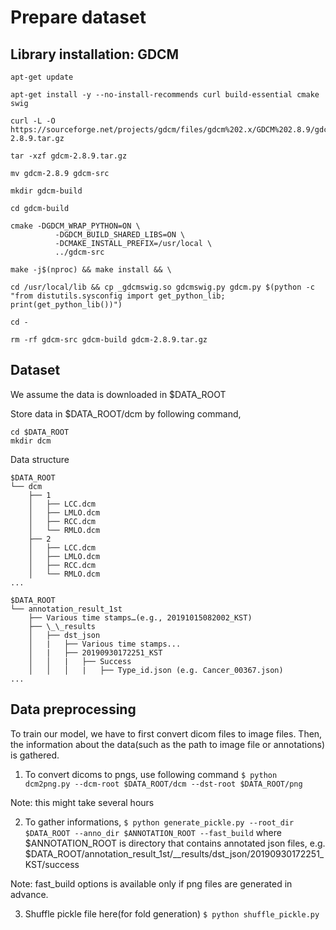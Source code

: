 # Prepare dataset

## Library installation: GDCM
```
apt-get update

apt-get install -y --no-install-recommends curl build-essential cmake swig

curl -L -O https://sourceforge.net/projects/gdcm/files/gdcm%202.x/GDCM%202.8.9/gdcm-2.8.9.tar.gz

tar -xzf gdcm-2.8.9.tar.gz

mv gdcm-2.8.9 gdcm-src

mkdir gdcm-build

cd gdcm-build

cmake -DGDCM_WRAP_PYTHON=ON \
          -DGDCM_BUILD_SHARED_LIBS=ON \
          -DCMAKE_INSTALL_PREFIX=/usr/local \
          ../gdcm-src

make -j$(nproc) && make install && \

cd /usr/local/lib && cp _gdcmswig.so gdcmswig.py gdcm.py $(python -c "from distutils.sysconfig import get_python_lib; print(get_python_lib())")

cd - 

rm -rf gdcm-src gdcm-build gdcm-2.8.9.tar.gz
```

## Dataset

We assume the data is downloaded in $DATA_ROOT

Store data in $DATA_ROOT/dcm by following command,

```
cd $DATA_ROOT
mkdir dcm
```

Data structure

```
$DATA_ROOT
└── dcm
    ├── 1
    │   ├── LCC.dcm
    │   ├── LMLO.dcm
    │   ├── RCC.dcm
    │   └── RMLO.dcm
    ├── 2
    │   ├── LCC.dcm
    │   ├── LMLO.dcm
    │   ├── RCC.dcm
    │   └── RMLO.dcm
...
 
$DATA_ROOT
└── annotation_result_1st
    ├── Various time stamps…(e.g., 20191015082002_KST)
    ├── \_\_results
    │   ├── dst_json
    │   |   ├── Various time stamps...
    │   |   ├── 20190930172251_KST
    │   │   |   ├── Success     
    │   │   │   |   ├── Type_id.json (e.g. Cancer_00367.json)   
...         
```
 

## Data preprocessing
To train our model, we have to first convert dicom files to image files.
Then, the information about the data(such as the path to image file or annotations) is gathered.

1. To convert dicoms to pngs, use following command
`$ python dcm2png.py --dcm-root $DATA_ROOT/dcm --dst-root $DATA_ROOT/png`

Note: this might take several hours

2. To gather informations,
`$ python generate_pickle.py --root_dir $DATA_ROOT --anno_dir $ANNOTATION_ROOT --fast_build`
where $ANNOTATION_ROOT is directory that contains annotated json files, e.g. $DATA_ROOT/annotation_result_1st/__results/dst_json/20190930172251_KST/success

Note: fast_build options is available only if png files are generated in advance.

3. Shuffle pickle file here(for fold generation)
`$ python shuffle_pickle.py`


